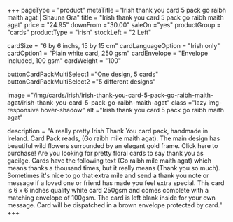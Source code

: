 +++
pageType = "product"
metaTitle ="Irish thank you card 5 pack go raibh maith agat | Shauna Gra"
title = "Irish thank you card 5 pack go raibh maith agat"
price = "24.95"
downFrom ="30.00"
saleOn ="yes"
productGroup = "cards"
productType = "irish"
stockLeft = "2 Left" 
 
cardSize = "6 by 6 inchs, 15 by 15 cm" 
cardLanguageOption = "Irish only" 
cardOption1 = "Plain white card, 250 gsm" 
cardEnvelope = "Envelope included, 100 gsm" 
cardWeight = "100" 
 


buttonCardPackMultiSelect1 ="One design, 5 cards"
buttonCardPackMultiSelect2 ="5 different designs"


image ="/img/cards/irish/irish-thank-you-card-5-pack-go-raibh-maith-agat/irish-thank-you-card-5-pack-go-raibh-maith-agat"
class ="lazy img-responsive hover-shadow"
alt ="Irish thank you card 5 pack go raibh maith agat"
 
description = "A really pretty Irish Thank You card pack, handmade in Ireland. Card Pack reads, (Go raibh mile maith agat). The main design has beautiful wild flowers surrounded by an elegant gold frame. Click here to purchase! Are you looking for pretty floral cards to say thank you as gaeilge. Cards have the following text (Go raibh míle maith agat) which means thanks a thousand times, but it really means (Thank you so much). Sometimes it's nice to go that extra mile and send a thank you note or message if a loved one or friend has made you feel extra special. This card is 6 x 6 inches quality white card 250gsm and comes complete with a matching envelope of 100gsm. The card is left blank inside for your own message. Card will be dispatched in a brown envelope protected by card."
+++
